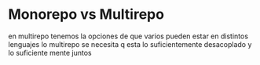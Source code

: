 # Monorepo vs Multirepo
en multirepo tenemos la opciones de que varios pueden estar en distintos lenguajes
lo multirepo se necesita q esta lo suficientemente desacoplado y lo suficiente mente juntos
 